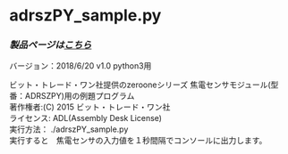 # adrszPY_sample.py

### *製品ページは[こちら](http://bit-trade-one.co.jp/product/module/adrszpy)*

バージョン：2018/6/20 v1.0  python3用
 
ビット・トレード・ワン社提供のzerooneシリーズ 焦電センサモジュール(型番：ADRSZPY)用の例題プログラム  
著作権者:(C) 2015 ビット・トレード・ワン社  
ライセンス: ADL(Assembly Desk License)  
実行方法： ./adrszPY_sample.py  
実行すると　焦電センサの入力値を１秒間隔でコンソールに出力します。  
